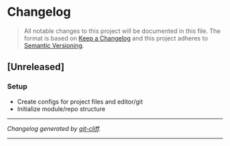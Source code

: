 # Changelog

> All notable changes to this project will be documented in this file. The format is based on
[Keep a Changelog](http://keepachangelog.com/) and this project adheres to
[Semantic Versioning](http://semver.org/).

## [Unreleased]

### Setup

- Create configs for project files and editor/git
- Initialize module/repo structure

***
*Changelog generated by [git-cliff](https://github.com/orhun/git-cliff).*
***
